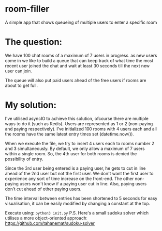 # room-filler

A simple app that shows queueing of multiple users to enter a specific room

# The question:

We have 100 chat rooms of a maximum of 7 users in progress. as new users come in we like to build a queue that can keep track of what time the most recent user joined the chat and wait at least 30 seconds till the next new user can join.

The queue will also put paid users ahead of the free users if rooms are about to get full.

# My solution:

I've utilised asyncIO to achieve this solution, ofcourse there are multiple ways to do it (such as Redis).
Users are represented as 1 or 2 (non-paying and paying respectively).
I've initialized 100 rooms with 4 users each and all the rooms have the same latest entry times set (datetime.now()).

When we execute the file, we try to insert 4 users each to rooms number 2 and 3 simultaneously. By default, we only allow a maximum of 7 users within a single room. So, the 4th user for both rooms is denied the possibility of entry.

Since the 3rd user being entered is a paying user, he gets to cut in line ahead of the 2nd user but not the first user. We don't want the first user to experience any sort of time increase on the front-end. The other non-paying users won't know if a paying user cut in line. Also, paying users don't cut ahead of other paying users.

The time interval between entries has been shortened to 5 seconds for easy visualisation, it can be easily modified by changing a constant at the top.


Execute using: `python3 init.py`
P.S. Here's a small sudoku solver which utilises a more object-oriented approach: https://github.com/tahanemat/sudoku-solver
